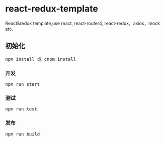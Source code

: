 # react-redux-template
React&redux template,use react, react-router4, react-redux，axios，mock etc.
<h2>初始化</h2>
<pre>npm install 或 cnpm install</pre>
<h3>开发</h3>
<pre>npm run start</pre>
<h3>测试</h3>
<pre>npm run test</pre>
<h3>发布</h3>
<pre>npm run build</pre>
